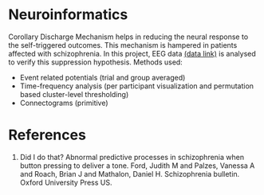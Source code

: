 # Neuroinformatics
Corollary Discharge Mechanism helps in reducing the neural response to the self-triggered outcomes. This mechanism is hampered in patients affected with schizophrenia.
In this project, EEG data [(data link)](https://www.kaggle.com/datasets/broach/button-tone-sz) is analysed to verify this suppression hypothesis.
Methods used:
 - Event related potentials (trial and group averaged)
 - Time-frequency analysis (per participant visualization and permutation based cluster-level thresholding)
 - Connectograms (primitive)

# References
1. Did I do that? Abnormal predictive processes in schizophrenia when button pressing to deliver a tone. Ford, Judith M and Palzes, Vanessa A and Roach, Brian J and Mathalon, Daniel H. Schizophrenia bulletin. Oxford University Press US.
